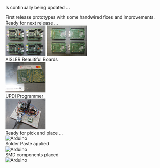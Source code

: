 Is continually being updated ...  

First release prototypes with some handwired fixes and improvements. Ready for next release ...  
<img src="../Images/IMG_3747_20.jpg" alt="Arduino" width="25%">  <img src="../Images/IMG_3750_20.jpg" alt="Arduino" width="25%">  
AISLER Beauitiful Boards  
<img src="../Images/IMG_3774_20.jpg" alt="Arduino" width="25%">  
UPDI Programmer  
<img src="../Images/IMG_3770_20.jpg" alt="Arduino" width="25%">  
Ready for pick and place ...  
<img src="../Images/IMG_3778_20.jpg" alt="Arduino" width="25%">  
Solder Paste applied  
<img src="../Images/IMG_3710_20.jpg" alt="Arduino" width="25%">  
SMD components placed  
<img src="../Images/IMG_371_20.jpg" alt="Arduino" width="25%">  
